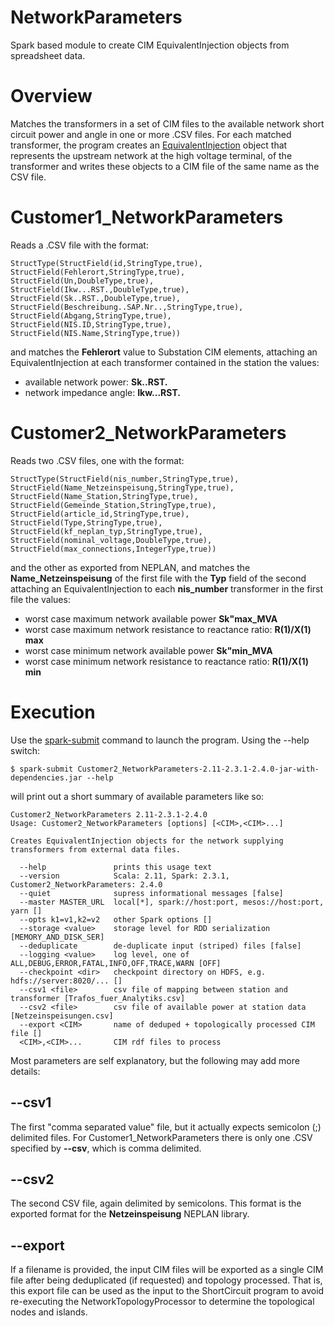 NetworkParameters
======

Spark based module to create CIM EquivalentInjection objects from spreadsheet data.

# Overview

Matches the transformers in a set of CIM files to the
available network short circuit power and angle in one or more .CSV files.
For each matched transformer, the program creates an
[EquivalentInjection](https://derrickoswald.github.io/CIMReader/doc/scaladocs/index.html#ch.ninecode.model.EquivalentInjection)
object that represents the upstream network at the high voltage terminal,
of the transformer and writes these objects to a
CIM file of the same name as the CSV file.

# Customer1_NetworkParameters

Reads a .CSV file with the format:
```
StructType(StructField(id,StringType,true), StructField(Fehlerort,StringType,true), StructField(Un,DoubleType,true), StructField(Ikw...RST.,DoubleType,true), StructField(Sk..RST.,DoubleType,true), StructField(Beschreibung..SAP.Nr..,StringType,true), StructField(Abgang,StringType,true), StructField(NIS.ID,StringType,true), StructField(NIS.Name,StringType,true))
```
and matches the **Fehlerort** value to Substation CIM elements,
attaching an EquivalentInjection at each transformer contained in the station the values:

- available network power: **Sk..RST.**
- network impedance angle: **Ikw...RST.**

# Customer2_NetworkParameters

Reads two .CSV files, one with the format:
```
StructType(StructField(nis_number,StringType,true), StructField(Name_Netzeinspeisung,StringType,true), StructField(Name_Station,StringType,true), StructField(Gemeinde_Station,StringType,true), StructField(article_id,StringType,true), StructField(Type,StringType,true), StructField(kf_neplan_typ,StringType,true), StructField(nominal_voltage,DoubleType,true), StructField(max_connections,IntegerType,true))
```
and the other as exported from NEPLAN, and matches the **Name_Netzeinspeisung** of the first
file with the **Typ** field of the second attaching an EquivalentInjection to each
**nis_number** transformer in the first file the values:

- worst case maximum network available power **Sk"max_MVA**
- worst case maximum network resistance to reactance ratio: **R(1)/X(1) max**
- worst case minimum network available power **Sk"min_MVA**
- worst case minimum network resistance to reactance ratio: **R(1)/X(1) min**

# Execution

Use the
[spark-submit](http://spark.apache.org/docs/latest/submitting-applications.html#launching-applications-with-spark-submit)
command to launch the program. Using the --help switch:
```
$ spark-submit Customer2_NetworkParameters-2.11-2.3.1-2.4.0-jar-with-dependencies.jar --help
```
will print out a short summary of available parameters like so:
```
Customer2_NetworkParameters 2.11-2.3.1-2.4.0
Usage: Customer2_NetworkParameters [options] [<CIM>,<CIM>...]

Creates EquivalentInjection objects for the network supplying transformers from external data files.

  --help               prints this usage text
  --version            Scala: 2.11, Spark: 2.3.1, Customer2_NetworkParameters: 2.4.0
  --quiet              supress informational messages [false]
  --master MASTER_URL  local[*], spark://host:port, mesos://host:port, yarn []
  --opts k1=v1,k2=v2   other Spark options []
  --storage <value>    storage level for RDD serialization [MEMORY_AND_DISK_SER]
  --deduplicate        de-duplicate input (striped) files [false]
  --logging <value>    log level, one of ALL,DEBUG,ERROR,FATAL,INFO,OFF,TRACE,WARN [OFF]
  --checkpoint <dir>   checkpoint directory on HDFS, e.g. hdfs://server:8020/... []
  --csv1 <file>        csv file of mapping between station and transformer [Trafos_fuer_Analytiks.csv]
  --csv2 <file>        csv file of available power at station data [Netzeinspeisungen.csv]
  --export <CIM>       name of deduped + topologically processed CIM file []
  <CIM>,<CIM>...       CIM rdf files to process
```
Most parameters are self explanatory, but the following may add more details:

## --csv1

The first "comma separated value" file, but it actually expects semicolon (;) delimited files.
For Customer1_NetworkParameters there is only one .CSV specified by **--csv**, which is comma delimited.

## --csv2

The second CSV file, again delimited by semicolons.
This format is the exported format for the **Netzeinspeisung** NEPLAN library.

## --export

If a filename is provided, the input CIM files will be exported as a single CIM
file after being deduplicated (if requested) and topology processed.
That is, this export file can be used as the input to the ShortCircuit program
to avoid re-executing the NetworkTopologyProcessor to determine the topological
nodes and islands.

 
